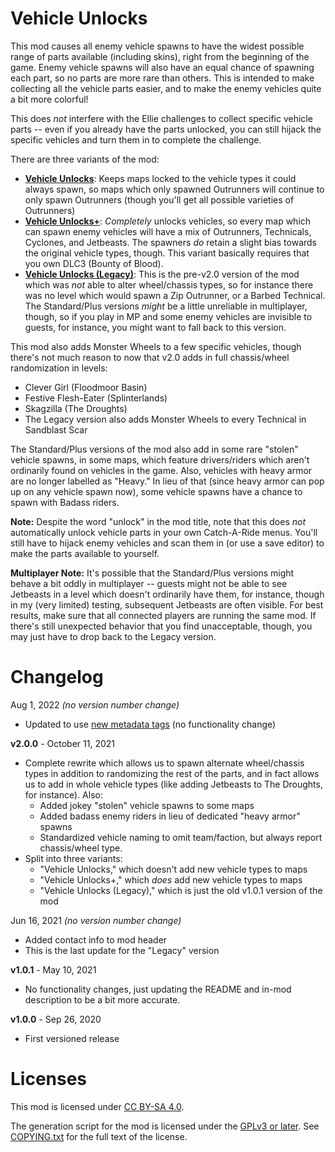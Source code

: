 Vehicle Unlocks
===============

This mod causes all enemy vehicle spawns to have the widest possible
range of parts available (including skins), right from the beginning
of the game.  Enemy vehicle spawns will also have an equal chance of
spawning each part, so no parts are more rare than others.  This is
intended to make collecting all the vehicle parts easier, and to make
the enemy vehicles quite a bit more colorful!

This does *not* interfere with the Ellie challenges to collect
specific vehicle parts -- even if you already have the parts unlocked,
you can still hijack the specific vehicles and turn them in to
complete the challenge.

There are three variants of the mod:

* [**Vehicle Unlocks**](https://github.com/BLCM/bl3mods/wiki/Vehicle%20Unlocks): Keeps maps locked to the vehicle types it could always
  spawn, so maps which only spawned Outrunners will continue to only
  spawn Outrunners (though you'll get all possible varieties of
  Outrunners)
* [**Vehicle Unlocks+**](https://github.com/BLCM/bl3mods/wiki/Vehicle%20Unlocks%2B): *Completely* unlocks vehicles, so every map which can
  spawn enemy vehicles will have a mix of Outrunners, Technicals,
  Cyclones, and Jetbeasts.  The spawners *do* retain a slight bias
  towards the original vehicle types, though.  This variant basically
  requires that you own DLC3 (Bounty of Blood).
* [**Vehicle Unlocks (Legacy)**](https://github.com/BLCM/bl3mods/wiki/Vehicle%20Unlocks%20%28Legacy%29): This is the pre-v2.0 version of the mod which was
  *not* able to alter wheel/chassis types, so for instance there was
  no level which would spawn a Zip Outrunner, or a Barbed Technical.
  The Standard/Plus versions *might* be a little unreliable in
  multiplayer, though, so if you play in MP and some enemy vehicles
  are invisible to guests, for instance, you might want to fall back
  to this version.

This mod also adds Monster Wheels to a few specific vehicles, though
there's not much reason to now that v2.0 adds in full chassis/wheel
randomization in levels:

* Clever Girl (Floodmoor Basin)
* Festive Flesh-Eater (Splinterlands)
* Skagzilla (The Droughts)
* The Legacy version also adds Monster Wheels to every Technical
  in Sandblast Scar

The Standard/Plus versions of the mod also add in some rare "stolen"
vehicle spawns, in some maps, which feature drivers/riders which
aren't ordinarily found on vehicles in the game.  Also, vehicles
with heavy armor are no longer labelled as "Heavy."  In lieu of that
(since heavy armor can pop up on any vehicle spawn now), some
vehicle spawns have a chance to spawn with Badass riders.

**Note:** Despite the word "unlock" in the mod title, note that this does
*not* automatically unlock vehicle parts in your own Catch-A-Ride menus.
You'll still have to hijack enemy vehicles and scan them in (or use a save
editor) to make the parts available to yourself.

**Multiplayer Note:** It's possible that the Standard/Plus versions
might behave a bit oddly in multiplayer -- guests might not be able to
see Jetbeasts in a level which doesn't ordinarily have them, for instance,
though in my (very limited) testing, subsequent Jetbeasts are often visible.
For best results, make sure that all connected players are running the same
mod.  If there's still unexpected behavior that you find unacceptable,
though, you may just have to drop back to the Legacy version.

Changelog
=========

Aug 1, 2022 *(no version number change)*
 * Updated to use [new metadata tags](https://github.com/apple1417/blcmm-parsing/tree/master/blimp)
   (no functionality change)

**v2.0.0** - October 11, 2021
 * Complete rewrite which allows us to spawn alternate wheel/chassis types
   in addition to randomizing the rest of the parts, and in fact allows us
   to add in whole vehicle types (like adding Jetbeasts to The Droughts,
   for instance).  Also:
   * Added jokey "stolen" vehicle spawns to some maps
   * Added badass enemy riders in lieu of dedicated "heavy armor" spawns
   * Standardized vehicle naming to omit team/faction, but always report
     chassis/wheel type.
 * Split into three variants:
   * "Vehicle Unlocks," which doesn't add new vehicle types to maps
   * "Vehicle Unlocks+," which *does* add new vehicle types to maps
   * "Vehicle Unlocks (Legacy)," which is just the old v1.0.1 version of the mod

Jun 16, 2021 *(no version number change)*
 * Added contact info to mod header
 * This is the last update for the "Legacy" version

**v1.0.1** - May 10, 2021
 * No functionality changes, just updating the README and in-mod
   description to be a bit more accurate.

**v1.0.0** - Sep 26, 2020
 * First versioned release
 
Licenses
========

This mod is licensed under [CC BY-SA 4.0](https://creativecommons.org/licenses/by-sa/4.0/).

The generation script for the mod is licensed under the
[GPLv3 or later](https://www.gnu.org/licenses/quick-guide-gplv3.html).
See [COPYING.txt](../../COPYING.txt) for the full text of the license.

